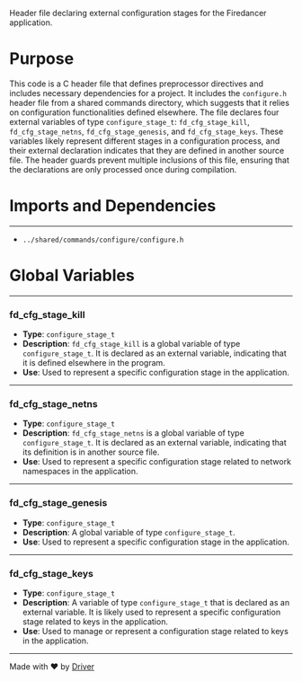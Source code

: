 <!--------------------------------------------------------------------------------->
<!-- IMPORTANT: This file is auto-generated by Driver (https://driver.ai). -------->
<!-- Manual edits may be overwritten on future commits. --------------------------->
<!--------------------------------------------------------------------------------->

Header file declaring external configuration stages for the Firedancer application.

# Purpose
This code is a C header file that defines preprocessor directives and includes necessary dependencies for a project. It includes the `configure.h` header file from a shared commands directory, which suggests that it relies on configuration functionalities defined elsewhere. The file declares four external variables of type `configure_stage_t`: `fd_cfg_stage_kill`, `fd_cfg_stage_netns`, `fd_cfg_stage_genesis`, and `fd_cfg_stage_keys`. These variables likely represent different stages in a configuration process, and their external declaration indicates that they are defined in another source file. The header guards prevent multiple inclusions of this file, ensuring that the declarations are only processed once during compilation.
# Imports and Dependencies

---
- `../shared/commands/configure/configure.h`


# Global Variables

---
### fd\_cfg\_stage\_kill
- **Type**: ``configure_stage_t``
- **Description**: `fd_cfg_stage_kill` is a global variable of type `configure_stage_t`. It is declared as an external variable, indicating that it is defined elsewhere in the program.
- **Use**: Used to represent a specific configuration stage in the application.


---
### fd\_cfg\_stage\_netns
- **Type**: ``configure_stage_t``
- **Description**: `fd_cfg_stage_netns` is a global variable of type `configure_stage_t`. It is declared as an external variable, indicating that its definition is in another source file.
- **Use**: Used to represent a specific configuration stage related to network namespaces in the application.


---
### fd\_cfg\_stage\_genesis
- **Type**: ``configure_stage_t``
- **Description**: A global variable of type `configure_stage_t`.
- **Use**: Used to represent a specific configuration stage in the application.


---
### fd\_cfg\_stage\_keys
- **Type**: ``configure_stage_t``
- **Description**: A variable of type `configure_stage_t` that is declared as an external variable. It is likely used to represent a specific configuration stage related to keys in the application.
- **Use**: Used to manage or represent a configuration stage related to keys in the application.



---
Made with ❤️ by [Driver](https://www.driver.ai/)
